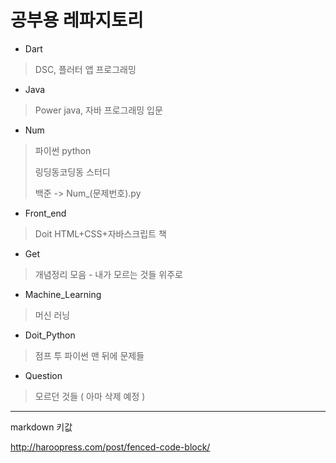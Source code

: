 # 공부용 레파지토리

- Dart
  
> DSC, 플러터 앱 프로그래밍

- Java
  
> Power java, 자바 프로그래밍 입문

- Num
  
> 파이썬 python
>
> 링딩동코딩동 스터디
>
> 백준 -> Num_(문제번호).py

- Front_end

> Doit HTML+CSS+자바스크립트 책

- Get

> 개념정리 모음 - 내가 모르는 것들 위주로

- Machine_Learning

> 머신 러닝

- Doit_Python

> 점프 투 파이썬 맨 뒤에 문제들

- Question

> 모르던 것들 ( 아마 삭제 예정 )

---

markdown 키값

<http://haroopress.com/post/fenced-code-block/>
